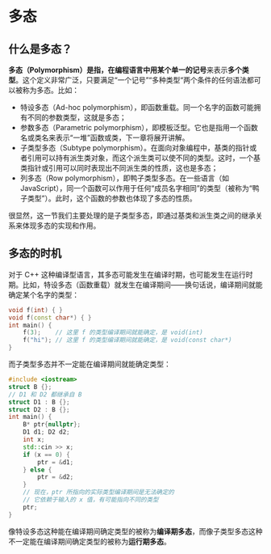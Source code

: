 # 多态

## 什么是多态？

**多态（Polymorphism）**是指，在编程语言中用某个**单一的记号**来表示**多个类型**。这个定义非常广泛，只要满足“一个记号”“多种类型“两个条件的任何语法都可以被称为多态。比如：

- 特设多态（Ad-hoc polymorphism），即函数重载。同一个名字的函数可能拥有不同的参数类型，这就是多态；
- 参数多态（Parametric polymorphism），即模板泛型。它也是指用一个函数名或类名来表示“一堆”函数或类，下一章将展开讲解。
- 子类型多态（Subtype polymorphism）。在面向对象编程中，基类的指针或者引用可以持有派生类对象，而这个派生类可以使不同的类型。这时，一个基类指针或引用可以同时表现出不同派生类的性质，这也是多态；
- 列多态（Row polymorphism），即鸭子类型多态。在一些语言（如 JavaScript），同一个函数可以作用于任何“成员名字相同”的类型（被称为“鸭子类型”）。此时，这个函数的参数也体现了多态的性质。

很显然，这一节我们主要处理的是子类型多态，即通过基类和派生类之间的继承关系来体现多态的实现和作用。

## 多态的时机

对于 C++ 这种编译型语言，其多态可能发生在编译时期，也可能发生在运行时期。比如，特设多态（函数重载）就发生在编译期间——换句话说，编译期间就能确定某个名字的类型：
```cpp
void f(int) { }
void f(const char*) { }
int main() {
    f(3);    // 这里 f 的类型编译期间就能确定，是 void(int)
    f("hi"); // 这里 f 的类型编译期间就能确定，是 void(const char*)
}
```

而子类型多态并不一定能在编译期间就能确定类型：
```CPP
#include <iostream>
struct B {};
// D1 和 D2 都继承自 B
struct D1 : B {};
struct D2 : B {};
int main() {
    B* ptr{nullptr};
    D1 d1; D2 d2;
    int x;
    std::cin >> x;
    if (x == 0) {
        ptr = &d1;
    } else {
        ptr = &d2;
    }
    // 现在，ptr 所指向的实际类型编译期间是无法确定的
    // 它依赖于输入的 x 值，有可能指向不同的类型
    ptr;
}
```

像特设多态这种能在编译期间确定类型的被称为**编译期多态**，而像子类型多态这种不一定能在编译期间确定类型的被称为**运行期多态**。